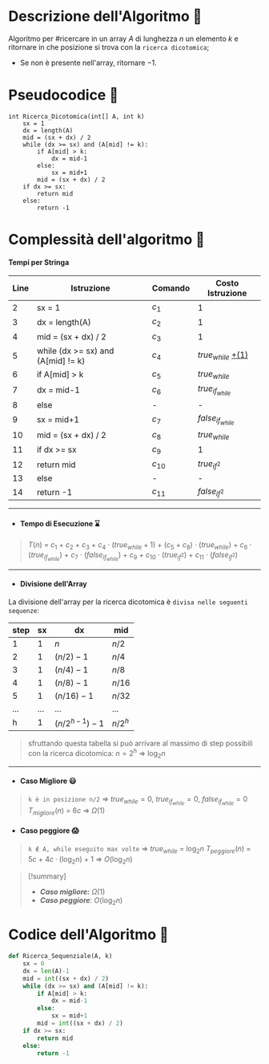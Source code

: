 # Descrizione dell'Algoritmo 📃

Algoritmo per #ricercare in un array $A$ di lunghezza $n$ un elemento $k$ e ritornare in che posizione si trova con la `ricerca dicotomica`;   
- Se non è presente nell'array, ritornare $-1$.

# Pseudocodice 🧬
``` Pseudocodice TI:"Ricerca Dicotomica" "FOLD"
int Ricerca_Dicotomica(int[] A, int k)                      
	sx = 1
	dx = length(A)
	mid = (sx + dx) / 2
	while (dx >= sx) and (A[mid] != k): 
		if A[mid] > k:
			dx = mid-1 
		else:
			sx = mid+1
		mid = (sx + dx) / 2
	if dx >= sx:
		return mid
	else: 
		return -1
```

# Complessità dell'algoritmo 🔬
#### Tempi per Stringa 
Line  | Istruzione                      | Comando | Costo Istruzione
----- | ------------------------------- | ------- | ----------------
2     | sx = 1 | $c_1$ | 1
3     | dx = length(A) | $c_2$ | 1
4     | mid = (sx + dx) / 2 | $c_3$ | 1
5     | while (dx >= sx) and (A[mid] != k) | $c_4$ | $true_{while}$ [+(1)](obsidian://open?vault=obsidian-git-sync&file=Algoritmi%20e%20Strutture%20Dati%2F0.%20%F0%9F%93%8C%20Appendici%2FB.%20Tempi%20dei%20Cicli%20While) 
6     | if A[mid] > k | $c_5$ | $true_{while}$
7     | dx = mid-1   | $c_6$ | $true_{if_{while}}$
8     | else | - | -
9     | sx = mid+1 | $c_7$ | $false_{if_{while}}$
10    | mid = (sx + dx) / 2 | $c_8$ | $true_{while}$
11    | if dx >= sx | $c_9$ | 1
12    | return mid | $c_{10}$ | $true_{if^2}$
13    | else | - | -
14    | return -1 | $c_{11}$ | $false_{if^2}$
***
- #### Tempo di Esecuzione ⌛
>$T(n)$ = $c_1$ + $c_2$ + $c_3$ + $c_4$ · $(true_{while}+1)$ + $(c_5$ + $c_8)$ · $(true_{while})$ + $c_6$ · $(true_{if_{while}})$ + 
$c_7$ · $(false_{if_{while}})$ + $c_9$ +  $c_{10}$ · $(true_{if^2})$ + $c_{11}$ · $(false_{if^2})$
***
- #### Divisione dell'Array
La divisione dell'array per la ricerca dicotomica è `divisa nelle seguenti sequenze`:

| step | sx | dx | mid
| --- | --- | --- | ---
1 | $1$ | $n$ |$n/2$
2 | 1 | $(n/2) - 1$ | $n/4$
3 | 1 | $(n/4) - 1$ | $n/8$  
4 | 1 | $(n/8 )- 1$ | $n/16$  
5 | 1 | $(n/16) - 1$ | $n/32$
... | ... | ... | ...
h | 1 | $(n/2^{h-1})-1$ | $n/2^h$

>sfruttando questa tabella si può arrivare al massimo di step possibili con la ricerca dicotomica:
$n = 2^h$ $\Rightarrow$ $\log_{2}n$
***
- #### Caso Migliore 😃
>`k è in posizione n/2` $\Rightarrow$ $true_{while} = 0$, $true_{if_{while}} = 0$, $false_{if_{while}} = 0$
$T_{migliore}(n)$ = $6c$ $\Rightarrow$ $Ω(1)$
- #### Caso peggiore 😱
>`k ∉ A, while eseguito max volte` $\Rightarrow$ $true_{while}$ = $\log_{2}n$ 
$T_{peggiore}(n)$ = $5c$ + $4c · (\log_{2}n)$ + $1$ $\Rightarrow$ $O(\log_{2}n)$

> [!summary]
> - ***Caso migliore:*** $Ω(1)$
> - ***Caso peggiore***: $O(\log_{2}n)$
# Codice dell'Algoritmo 🐍
```PYTHON TI:"Selection Sort" "FOLD"
def Ricerca_Sequenziale(A, k)
	sx = 0
	dx = len(A)-1
	mid = int((sx + dx) / 2)
	while (dx >= sx) and (A[mid] != k): 
		if A[mid] > k:
			dx = mid-1 
		else:
			sx = mid+1
		mid = int((sx + dx) / 2)
	if dx >= sx:
		return mid
	else: 
		return -1
```